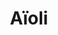 ---
layout: recette
categories: [recettes]
hidden: true
lang: fr
sitemap: true
title: Aïoli
type: condiment
utensils:
  - microplane
  - saladier
  - fouet
recettes:
  Classique:
    ingredients:
      - nom: ail
        qte: 1
        unite: petite gousse
      - nom: sel
        qte: 1
        unite: pincée
      - nom: jaune d'oeuf
        qte: 1
        variable: true
      - nom: huile d'olive
        qte: 150
        unite: mL
    etapes:
      - label: Préparation
        details:
          - Raper l'ail 
          - Verser l'ail, le jaune d'oeuf et le sel dans un saladier
          - Ajouter quelques gouttes d'huile d'olive 
          - Mélanger au fouet jusqu'à ce que ça commence à changer de texture
          - Émulsifier la préparation en versant progressivement l'huile d'olive tout en fouettant
          - Goûter, ajuster si besoin
notes:
  - Le fait de raper l'ail va vraiment faire ressortir son goût, il faut absolument utiliser une toute petite gousse
  - En cas d'échec, garder le mélange non émulsifié et recommencer avec un autre jaune d'oeuf
  - Possibilité d'ajouter des herbes séchées, du poivre, des épices, du vinaigre, etc.
  - Si le goût d'ail est trop fort, ajouter plus d'huile d'olive et un peu de jus de citron (ou du vinaigre)
---